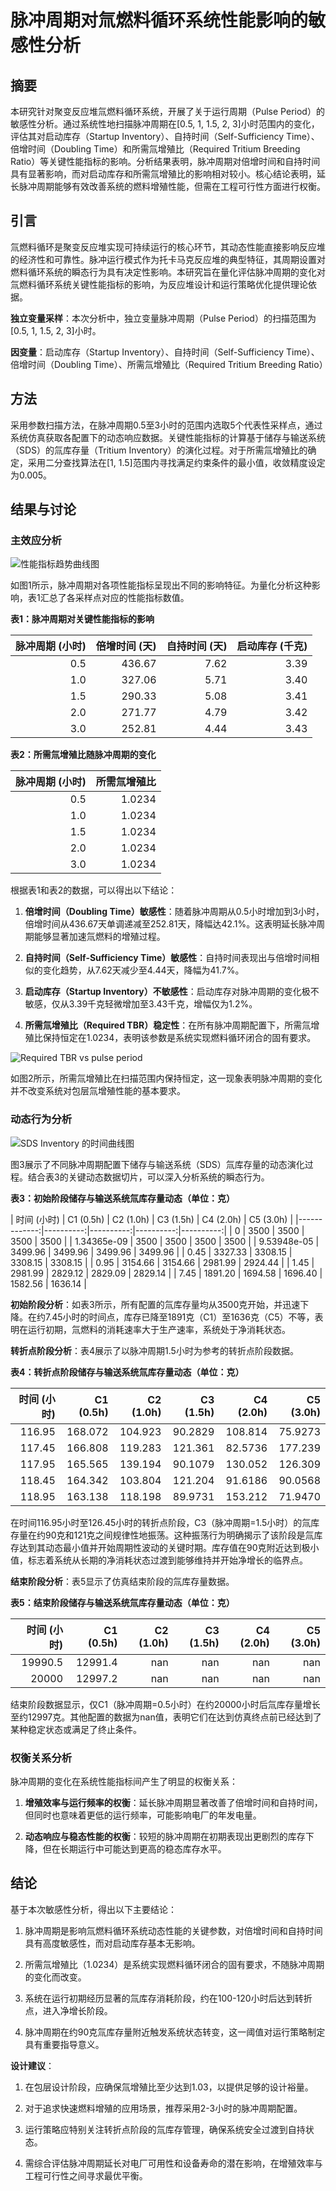 # 脉冲周期对氚燃料循环系统性能影响的敏感性分析

## 摘要

本研究针对聚变反应堆氚燃料循环系统，开展了关于运行周期（Pulse Period）的敏感性分析。通过系统性地扫描脉冲周期在[0.5, 1, 1.5, 2, 3]小时范围内的变化，评估其对启动库存（Startup Inventory）、自持时间（Self-Sufficiency Time）、倍增时间（Doubling Time）和所需氚增殖比（Required Tritium Breeding Ratio）等关键性能指标的影响。分析结果表明，脉冲周期对倍增时间和自持时间具有显著影响，而对启动库存和所需氚增殖比的影响相对较小。核心结论表明，延长脉冲周期能够有效改善系统的燃料增殖性能，但需在工程可行性方面进行权衡。

## 引言

氚燃料循环是聚变反应堆实现可持续运行的核心环节，其动态性能直接影响反应堆的经济性和可靠性。脉冲运行模式作为托卡马克反应堆的典型特征，其周期设置对燃料循环系统的瞬态行为具有决定性影响。本研究旨在量化评估脉冲周期的变化对氚燃料循环系统关键性能指标的影响，为反应堆设计和运行策略优化提供理论依据。

**独立变量采样**：本次分析中，独立变量脉冲周期（Pulse Period）的扫描范围为[0.5, 1, 1.5, 2, 3]小时。

**因变量**：启动库存（Startup Inventory）、自持时间（Self-Sufficiency Time）、倍增时间（Doubling Time）、所需氚增殖比（Required Tritium Breeding Ratio）

## 方法

采用参数扫描方法，在脉冲周期0.5至3小时的范围内选取5个代表性采样点，通过系统仿真获取各配置下的动态响应数据。关键性能指标的计算基于储存与输送系统（SDS）的氚库存量（Tritium Inventory）的演化过程。对于所需氚增殖比的确定，采用二分查找算法在[1, 1.5]范围内寻找满足约束条件的最小值，收敛精度设定为0.005。

## 结果与讨论

### 主效应分析

![性能指标趋势曲线图](combined_analysis_plots.svg)

如图1所示，脉冲周期对各项性能指标呈现出不同的影响特征。为量化分析这种影响，表1汇总了各采样点对应的性能指标数值。

**表1：脉冲周期对关键性能指标的影响**

| 脉冲周期 (小时) | 倍增时间 (天) | 自持时间 (天) | 启动库存 (千克) |
|----------------:|---------------:|---------------:|-----------------:|
| 0.5             | 436.67         | 7.62           | 3.39             |
| 1.0             | 327.06         | 5.71           | 3.40             |
| 1.5             | 290.33         | 5.08           | 3.41             |
| 2.0             | 271.77         | 4.79           | 3.42             |
| 3.0             | 252.81         | 4.44           | 3.43             |

**表2：所需氚增殖比随脉冲周期的变化**

| 脉冲周期 (小时) | 所需氚增殖比 |
|----------------:|---------------:|
| 0.5             | 1.0234         |
| 1.0             | 1.0234         |
| 1.5             | 1.0234         |
| 2.0             | 1.0234         |
| 3.0             | 1.0234         |

根据表1和表2的数据，可以得出以下结论：

1. **倍增时间（Doubling Time）敏感性**：随着脉冲周期从0.5小时增加到3小时，倍增时间从436.67天单调递减至252.81天，降幅达42.1%。这表明延长脉冲周期能够显著加速氚燃料的增殖过程。

2. **自持时间（Self-Sufficiency Time）敏感性**：自持时间表现出与倍增时间相似的变化趋势，从7.62天减少至4.44天，降幅为41.7%。

3. **启动库存（Startup Inventory）不敏感性**：启动库存对脉冲周期的变化极不敏感，仅从3.39千克轻微增加至3.43千克，增幅仅为1.2%。

4. **所需氚增殖比（Required TBR）稳定性**：在所有脉冲周期配置下，所需氚增殖比保持恒定在1.0234，表明该参数是系统实现燃料循环闭合的固有要求。

![Required TBR vs pulse period](line_Required_TBR_vs_pulse.period.svg)

如图2所示，所需氚增殖比在扫描范围内保持恒定，这一现象表明脉冲周期的变化并不改变系统对包层氚增殖性能的基本要求。

### 动态行为分析

![SDS Inventory 的时间曲线图](sweep_sds_inventory_vs_pulse_period.svg)

图3展示了不同脉冲周期配置下储存与输送系统（SDS）氚库存量的动态演化过程。结合表3的关键动态数据切片，可以深入分析系统的瞬态行为。

**表3：初始阶段储存与输送系统氚库存量动态（单位：克）**

| 时间 (小时) | C1 (0.5h) | C2 (1.0h) | C3 (1.5h) | C4 (2.0h) | C5 (3.0h) |
|-------------:|----------:|----------:|----------:|----------:|
| 0            | 3500      | 3500      | 3500      | 3500      |
| 1.34365e-09 | 3500      | 3500      | 3500      | 3500      |
| 9.53948e-05 | 3499.96   | 3499.96   | 3499.96   | 3499.96   |
| 0.45        | 3327.33   | 3308.15   | 3308.15   | 3308.15   |
| 0.95        | 3154.66   | 3154.66   | 2981.99   | 2924.44   |
| 1.45        | 2981.99   | 2829.12   | 2829.09   | 2829.14   |
| 7.45        | 1891.20   | 1694.58   | 1696.40   | 1582.56   | 1636.14   |

**初始阶段分析**：如表3所示，所有配置的氚库存量均从3500克开始，并迅速下降。在约7.45小时的时间点，库存已降至1891克（C1）至1636克（C5）不等，表明在运行初期，氚燃料的消耗速率大于生产速率，系统处于净消耗状态。

**转折点阶段分析**：表4展示了以脉冲周期1.5小时为参考的转折点阶段数据。

**表4：转折点阶段储存与输送系统氚库存量动态（单位：克）**

| 时间 (小时) | C1 (0.5h) | C2 (1.0h) | C3 (1.5h) | C4 (2.0h) | C5 (3.0h) |
|-------------:|----------:|----------:|----------:|----------:|----------:|
| 116.95       | 168.072   | 104.923   | 90.2829   | 108.814   | 75.9273   |
| 117.45       | 166.808   | 119.283   | 121.361   | 82.5736   | 177.239   |
| 117.95       | 165.565   | 139.194   | 90.1079   | 130.052   | 126.309   |
| 118.45       | 164.342   | 103.804   | 121.204   | 91.6186   | 90.0568   |
| 118.95       | 163.138   | 118.198   | 89.9731   | 153.212   | 71.9470   |

在时间116.95小时至126.45小时的转折点阶段，C3（脉冲周期=1.5小时）的氚库存量在约90克和121克之间规律性地振荡。这种振荡行为明确揭示了该阶段是氚库存达到其动态最小值并开始周期性波动的关键时期。库存值在90克附近达到极小值，标志着系统从长期的净消耗状态过渡到能够维持并开始净增长的临界点。

**结束阶段分析**：表5显示了仿真结束阶段的氚库存量数据。

**表5：结束阶段储存与输送系统氚库存量动态（单位：克）**

| 时间 (小时) | C1 (0.5h) | C2 (1.0h) | C3 (1.5h) | C4 (2.0h) | C5 (3.0h) |
|-------------:|----------:|----------:|----------:|----------:|----------:|
| 19990.5      | 12991.4   | nan       | nan       | nan       | nan       |
| 20000        | 12997.2   | nan       | nan       | nan       | nan       |

结束阶段数据显示，仅C1（脉冲周期=0.5小时）在约20000小时后氚库存量增长至约12997克。其他配置的数据为nan值，表明它们在达到仿真终点前已经达到了某种稳定状态或满足了终止条件。

### 权衡关系分析

脉冲周期的变化在系统性能指标间产生了明显的权衡关系：

1. **增殖效率与运行频率的权衡**：延长脉冲周期显著改善了倍增时间和自持时间，但同时也意味着更低的运行频率，可能影响电厂的年发电量。

2. **动态响应与稳态性能的权衡**：较短的脉冲周期在初期表现出更剧烈的库存下降，但在长期运行中可能达到更高的稳态库存水平。

## 结论

基于本次敏感性分析，得出以下主要结论：

1. 脉冲周期是影响氚燃料循环系统动态性能的关键参数，对倍增时间和自持时间具有高度敏感性，而对启动库存基本无影响。

2. 所需氚增殖比（1.0234）是系统实现燃料循环闭合的固有要求，不随脉冲周期的变化而改变。

3. 系统在运行初期经历显著的氚库存消耗阶段，约在100-120小时后达到转折点，进入净增长阶段。

4. 脉冲周期在约90克氚库存量附近触发系统状态转变，这一阈值对运行策略制定具有重要指导意义。

**设计建议**：

1. 在包层设计阶段，应确保氚增殖比至少达到1.03，以提供足够的设计裕量。

2. 对于追求快速燃料增殖的应用场景，推荐采用2-3小时的脉冲周期配置。

3. 运行策略应特别关注转折点阶段的氚库存管理，确保系统安全过渡到自持状态。

4. 需综合评估脉冲周期延长对电厂可用性和设备寿命的潜在影响，在增殖效率与工程可行性之间寻求最优平衡。